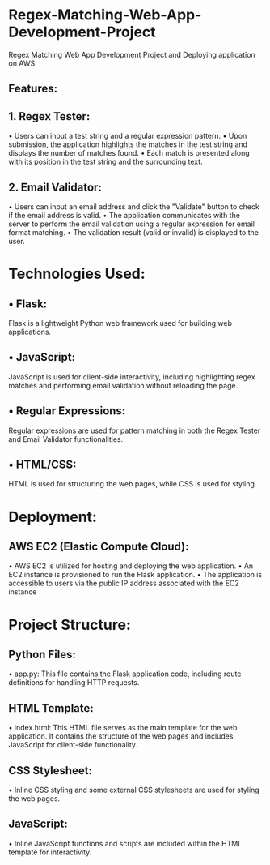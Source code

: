 # Regex-Matching-Web-App-Development-Project
Regex Matching Web App Development Project and Deploying application on AWS
## Features:
## 1.	Regex Tester:
• Users can input a test string and a regular expression pattern.
•	Upon submission, the application highlights the matches in the test string and displays the number of matches found.
•	Each match is presented along with its position in the test string and the surrounding text.
## 2.	Email Validator:
•	Users can input an email address and click the "Validate" button to check if the email address is valid.
•	The application communicates with the server to perform the email validation using a regular expression for email format matching.
•	The validation result (valid or invalid) is displayed to the user.

# Technologies Used:
## •	Flask:
Flask is a lightweight Python web framework used for building web applications.
## •	JavaScript: 
JavaScript is used for client-side interactivity, including highlighting regex matches and performing email validation without reloading the page.
## •	Regular Expressions: 
Regular expressions are used for pattern matching in both the Regex Tester and Email Validator functionalities.
## •	HTML/CSS: 
HTML is used for structuring the web pages, while CSS is used for styling.

# Deployment:
## AWS EC2 (Elastic Compute Cloud):
•	AWS EC2 is utilized for hosting and deploying the web application.
•	An EC2 instance is provisioned to run the Flask application.
•	The application is accessible to users via the public IP address associated with the EC2 instance

# Project Structure:
## Python Files:
•	app.py: This file contains the Flask application code, including route definitions for handling HTTP requests.
## HTML Template:
•	index.html: This HTML file serves as the main template for the web application. It contains the structure of the web pages and includes JavaScript for client-side functionality.
## CSS Stylesheet:
•	Inline CSS styling and some external CSS stylesheets are used for styling the web pages.
## JavaScript:
•	Inline JavaScript functions and scripts are included within the HTML template for interactivity.
